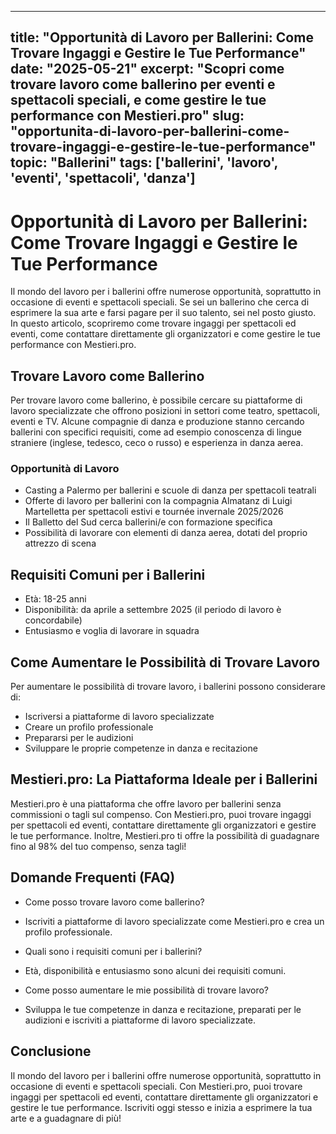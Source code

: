 
---
title: "Opportunità di Lavoro per Ballerini: Come Trovare Ingaggi e Gestire le Tue Performance"
date: "2025-05-21"
excerpt: "Scopri come trovare lavoro come ballerino per eventi e spettacoli speciali, e come gestire le tue performance con Mestieri.pro"
slug: "opportunita-di-lavoro-per-ballerini-come-trovare-ingaggi-e-gestire-le-tue-performance"
topic: "Ballerini"
tags: ['ballerini', 'lavoro', 'eventi', 'spettacoli', 'danza']
---

# Opportunità di Lavoro per Ballerini: Come Trovare Ingaggi e Gestire le Tue Performance

Il mondo del lavoro per i ballerini offre numerose opportunità, soprattutto in occasione di eventi e spettacoli speciali. Se sei un ballerino che cerca di esprimere la sua arte e farsi pagare per il suo talento, sei nel posto giusto. In questo articolo, scopriremo come trovare ingaggi per spettacoli ed eventi, come contattare direttamente gli organizzatori e come gestire le tue performance con Mestieri.pro.

## Trovare Lavoro come Ballerino

Per trovare lavoro come ballerino, è possibile cercare su piattaforme di lavoro specializzate che offrono posizioni in settori come teatro, spettacoli, eventi e TV. Alcune compagnie di danza e produzione stanno cercando ballerini con specifici requisiti, come ad esempio conoscenza di lingue straniere (inglese, tedesco, ceco o russo) e esperienza in danza aerea.

### Opportunità di Lavoro

* Casting a Palermo per ballerini e scuole di danza per spettacoli teatrali
* Offerte di lavoro per ballerini con la compagnia Almatanz di Luigi Martelletta per spettacoli estivi e tournée invernale 2025/2026
* Il Balletto del Sud cerca ballerini/e con formazione specifica
* Possibilità di lavorare con elementi di danza aerea, dotati del proprio attrezzo di scena

## Requisiti Comuni per i Ballerini

* Età: 18-25 anni
* Disponibilità: da aprile a settembre 2025 (il periodo di lavoro è concordabile)
* Entusiasmo e voglia di lavorare in squadra

## Come Aumentare le Possibilità di Trovare Lavoro

Per aumentare le possibilità di trovare lavoro, i ballerini possono considerare di:

* Iscriversi a piattaforme di lavoro specializzate
* Creare un profilo professionale
* Prepararsi per le audizioni
* Sviluppare le proprie competenze in danza e recitazione

## Mestieri.pro: La Piattaforma Ideale per i Ballerini

Mestieri.pro è una piattaforma che offre lavoro per ballerini senza commissioni o tagli sul compenso. Con Mestieri.pro, puoi trovare ingaggi per spettacoli ed eventi, contattare direttamente gli organizzatori e gestire le tue performance. Inoltre, Mestieri.pro ti offre la possibilità di guadagnare fino al 98% del tuo compenso, senza tagli!

## Domande Frequenti (FAQ)

* Come posso trovare lavoro come ballerino?
 + Iscriviti a piattaforme di lavoro specializzate come Mestieri.pro e crea un profilo professionale.
* Quali sono i requisiti comuni per i ballerini?
 + Età, disponibilità e entusiasmo sono alcuni dei requisiti comuni.
* Come posso aumentare le mie possibilità di trovare lavoro?
 + Sviluppa le tue competenze in danza e recitazione, preparati per le audizioni e iscriviti a piattaforme di lavoro specializzate.

## Conclusione

Il mondo del lavoro per i ballerini offre numerose opportunità, soprattutto in occasione di eventi e spettacoli speciali. Con Mestieri.pro, puoi trovare ingaggi per spettacoli ed eventi, contattare direttamente gli organizzatori e gestire le tue performance. Iscriviti oggi stesso e inizia a esprimere la tua arte e a guadagnare di più!
